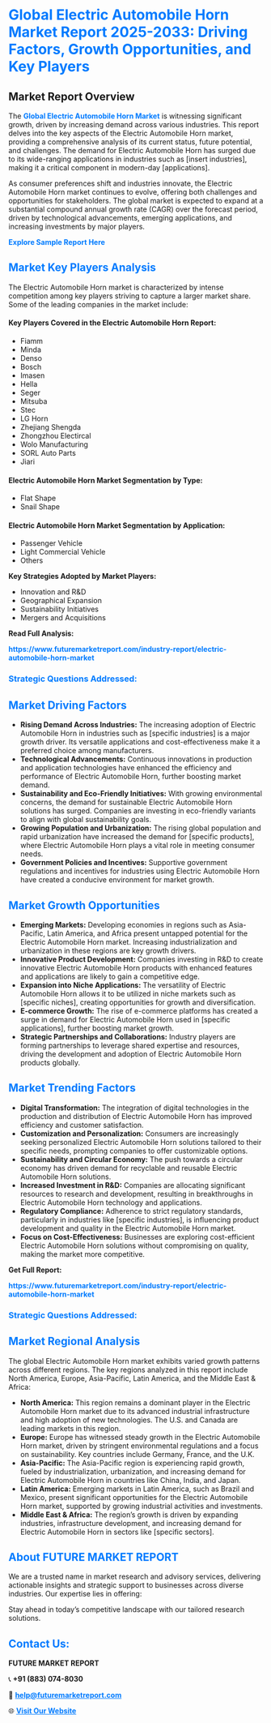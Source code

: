<h1 style="color: #007BFF;">Global Electric Automobile Horn Market Report 2025-2033: Driving Factors, Growth Opportunities, and Key Players</h1>

<section id="overview">
<h2>Market Report Overview</h2>
<p>The <a href="https://www.futuremarketreport.com/industry-report/electric-automobile-horn-market" style="color: #007BFF; text-decoration: none;"><strong>Global Electric Automobile Horn Market</strong></a> is witnessing significant growth, driven by increasing demand across various industries. This report delves into the key aspects of the Electric Automobile Horn market, providing a comprehensive analysis of its current status, future potential, and challenges. The demand for Electric Automobile Horn has surged due to its wide-ranging applications in industries such as [insert industries], making it a critical component in modern-day [applications].</p>
<p>As consumer preferences shift and industries innovate, the Electric Automobile Horn market continues to evolve, offering both challenges and opportunities for stakeholders. The global market is expected to expand at a substantial compound annual growth rate (CAGR) over the forecast period, driven by technological advancements, emerging applications, and increasing investments by major players.</p>
</section>

<section id="overview">
<p><a href="https://www.futuremarketreport.com/request-sample/reportId=60838" style="color: #007BFF; text-decoration: none;"><strong>Explore Sample Report Here</strong></a></p>
</section>

<section id="key-players">
<h2 style="color: #007BFF;">Market Key Players Analysis</h2>
<p>The Electric Automobile Horn market is characterized by intense competition among key players striving to capture a larger market share. Some of the leading companies in the market include:</p>
<h4>Key Players Covered in the Electric Automobile Horn Report:</h4>
<ul><li>Fiamm</li><li>Minda</li><li>Denso</li><li>Bosch</li><li>Imasen</li><li>Hella</li><li>Seger</li><li>Mitsuba</li><li>Stec</li><li>LG Horn</li><li>Zhejiang Shengda</li><li>Zhongzhou Electircal</li><li>Wolo Manufacturing</li><li>SORL Auto Parts</li><li>Jiari</li></ul>
<h4>Electric Automobile Horn Market Segmentation by Type:</h4>
<ul><li>Flat Shape</li><li>Snail Shape</li></ul>

<h4>Electric Automobile Horn Market Segmentation by Application:</h4>
<ul><li>Passenger Vehicle</li><li>Light Commercial Vehicle</li><li>Others</li></ul>
<p><strong>Key Strategies Adopted by Market Players:</strong></p>
<ul>
<li>Innovation and R&D</li>
<li>Geographical Expansion</li>
<li>Sustainability Initiatives</li>
<li>Mergers and Acquisitions</li>
</ul>
</section>

<section>
<p><strong>Read Full Analysis: </strong></p><a href="https://www.futuremarketreport.com/industry-report/electric-automobile-horn-market" style="color: #007BFF; text-decoration: none;"><strong>https://www.futuremarketreport.com/industry-report/electric-automobile-horn-market</strong></a>
<h3 style="color: #007BFF;">Strategic Questions Addressed:</h3>
</section>

<section id="driving-factors">
<h2 style="color: #007BFF;">Market Driving Factors</h2>
<ul>
<li><strong>Rising Demand Across Industries:</strong> The increasing adoption of Electric Automobile Horn in industries such as [specific industries] is a major growth driver. Its versatile applications and cost-effectiveness make it a preferred choice among manufacturers.</li>
<li><strong>Technological Advancements:</strong> Continuous innovations in production and application technologies have enhanced the efficiency and performance of Electric Automobile Horn, further boosting market demand.</li>
<li><strong>Sustainability and Eco-Friendly Initiatives:</strong> With growing environmental concerns, the demand for sustainable Electric Automobile Horn solutions has surged. Companies are investing in eco-friendly variants to align with global sustainability goals.</li>
<li><strong>Growing Population and Urbanization:</strong> The rising global population and rapid urbanization have increased the demand for [specific products], where Electric Automobile Horn plays a vital role in meeting consumer needs.</li>
<li><strong>Government Policies and Incentives:</strong> Supportive government regulations and incentives for industries using Electric Automobile Horn have created a conducive environment for market growth.</li>
</ul>
</section>

<section id="growth-opportunities">
<h2 style="color: #007BFF;">Market Growth Opportunities</h2>
<ul>
<li><strong>Emerging Markets:</strong> Developing economies in regions such as Asia-Pacific, Latin America, and Africa present untapped potential for the Electric Automobile Horn market. Increasing industrialization and urbanization in these regions are key growth drivers.</li>
<li><strong>Innovative Product Development:</strong> Companies investing in R&D to create innovative Electric Automobile Horn products with enhanced features and applications are likely to gain a competitive edge.</li>
<li><strong>Expansion into Niche Applications:</strong> The versatility of Electric Automobile Horn allows it to be utilized in niche markets such as [specific niches], creating opportunities for growth and diversification.</li>
<li><strong>E-commerce Growth:</strong> The rise of e-commerce platforms has created a surge in demand for Electric Automobile Horn used in [specific applications], further boosting market growth.</li>
<li><strong>Strategic Partnerships and Collaborations:</strong> Industry players are forming partnerships to leverage shared expertise and resources, driving the development and adoption of Electric Automobile Horn products globally.</li>
</ul>
</section>

<section id="trending-factors">
<h2 style="color: #007BFF;">Market Trending Factors</h2>
<ul>
<li><strong>Digital Transformation:</strong> The integration of digital technologies in the production and distribution of Electric Automobile Horn has improved efficiency and customer satisfaction.</li>
<li><strong>Customization and Personalization:</strong> Consumers are increasingly seeking personalized Electric Automobile Horn solutions tailored to their specific needs, prompting companies to offer customizable options.</li>
<li><strong>Sustainability and Circular Economy:</strong> The push towards a circular economy has driven demand for recyclable and reusable Electric Automobile Horn solutions.</li>
<li><strong>Increased Investment in R&D:</strong> Companies are allocating significant resources to research and development, resulting in breakthroughs in Electric Automobile Horn technology and applications.</li>
<li><strong>Regulatory Compliance:</strong> Adherence to strict regulatory standards, particularly in industries like [specific industries], is influencing product development and quality in the Electric Automobile Horn market.</li>
<li><strong>Focus on Cost-Effectiveness:</strong> Businesses are exploring cost-efficient Electric Automobile Horn solutions without compromising on quality, making the market more competitive.</li>
</ul>
</section>

<section>
<p><strong>Get Full Report: </strong></p><a href="https://www.futuremarketreport.com/industry-report/electric-automobile-horn-market" style="color: #007BFF; text-decoration: none;"><strong>https://www.futuremarketreport.com/industry-report/electric-automobile-horn-market</strong></a>
<h3 style="color: #007BFF;">Strategic Questions Addressed:</h3>
</section>


<section id="regional-analysis">
<h2 style="color: #007BFF;">Market Regional Analysis</h2>
<p>The global Electric Automobile Horn market exhibits varied growth patterns across different regions. The key regions analyzed in this report include North America, Europe, Asia-Pacific, Latin America, and the Middle East & Africa:</p>
<ul>
<li><strong>North America:</strong> This region remains a dominant player in the Electric Automobile Horn market due to its advanced industrial infrastructure and high adoption of new technologies. The U.S. and Canada are leading markets in this region.</li>
<li><strong>Europe:</strong> Europe has witnessed steady growth in the Electric Automobile Horn market, driven by stringent environmental regulations and a focus on sustainability. Key countries include Germany, France, and the U.K.</li>
<li><strong>Asia-Pacific:</strong> The Asia-Pacific region is experiencing rapid growth, fueled by industrialization, urbanization, and increasing demand for Electric Automobile Horn in countries like China, India, and Japan.</li>
<li><strong>Latin America:</strong> Emerging markets in Latin America, such as Brazil and Mexico, present significant opportunities for the Electric Automobile Horn market, supported by growing industrial activities and investments.</li>
<li><strong>Middle East & Africa:</strong> The region’s growth is driven by expanding industries, infrastructure development, and increasing demand for Electric Automobile Horn in sectors like [specific sectors].</li>
</ul>
</section>

<footer>
<h2 style="color: #007BFF;">About FUTURE MARKET REPORT</h2>
<p>We are a trusted name in market research and advisory services, delivering actionable insights and strategic support to businesses across diverse industries. Our expertise lies in offering:</p>

<p>Stay ahead in today’s competitive landscape with our tailored research solutions.</p>

<h2 style="color: #007BFF;">Contact Us:</h2>
<p><strong>FUTURE MARKET REPORT</strong></p>
<p>📞 <strong>+91 (883) 074-8030</strong></p>
<p>📧 <strong><a href="mailto:help@futuremarketreport.com" style="color: #007BFF;">help@futuremarketreport.com</a></strong></p>
<p>🌐 <strong><a href="https://www.futuremarketreport.com/" style="color: #007BFF;">Visit Our Website</a></strong></p>
</footer>